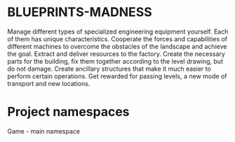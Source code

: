 # BLUEPRINTS-MADNESS
Manage different types of specialized engineering equipment yourself. Each of them has unique characteristics. Cooperate the forces and capabilities of different machines to overcome the obstacles of the landscape and achieve the goal. Extract and deliver resources to the factory. Create the necessary parts for the building, fix them together according to the level drawing, but do not damage. Create ancillary structures that make it much easier to perform certain operations. Get rewarded for passing levels, a new mode of transport and new locations.

# Project namespaces

Game - main namespace 
